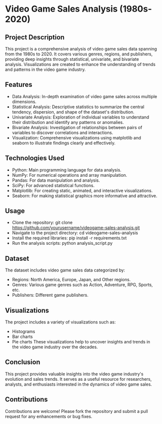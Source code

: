 # Video Game Sales Analysis (1980s-2020)
## Project Description
This project is a comprehensive analysis of video game sales data spanning from the 1980s to 2020. It covers various genres, regions, and publishers, providing deep insights through statistical, univariate, and bivariate analysis. Visualizations are created to enhance the understanding of trends and patterns in the video game industry.

## Features
- Data Analysis: In-depth examination of video game sales across multiple dimensions.
- Statistical Analysis: Descriptive statistics to summarize the central tendency, dispersion, and shape of the dataset's distribution.
- Univariate Analysis: Exploration of individual variables to understand their distribution and identify any patterns or anomalies.
- Bivariate Analysis: Investigation of relationships between pairs of variables to discover correlations and interactions.
- Visualization: Comprehensive visualizations using matplotlib and seaborn to illustrate findings clearly and effectively.

## Technologies Used
- Python: Main programming language for data analysis.
- NumPy: For numerical operations and array manipulation.
- Pandas: For data manipulation and analysis.
- SciPy: For advanced statistical functions.
- Matplotlib: For creating static, animated, and interactive visualizations.
- Seaborn: For making statistical graphics more informative and attractive.

## Usage
- Clone the repository: git clone https://github.com/yourusername/videogame-sales-analysis.git
- Navigate to the project directory: cd videogame-sales-analysis
- Install the required libraries: pip install -r requirements.txt
- Run the analysis scripts: python analysis_script.py

## Dataset
The dataset includes video game sales data categorized by:

- Regions: North America, Europe, Japan, and Other regions.
- Genres: Various game genres such as Action, Adventure, RPG, Sports, etc.
- Publishers: Different game publishers.

## Visualizations
The project includes a variety of visualizations such as:

- Histograms
- Bar charts
- Pie charts
These visualizations help to uncover insights and trends in the video game industry over the decades.

## Conclusion
This project provides valuable insights into the video game industry's evolution and sales trends. It serves as a useful resource for researchers, analysts, and enthusiasts interested in the dynamics of video game sales.

## Contributions
Contributions are welcome! Please fork the repository and submit a pull request for any enhancements or bug fixes.
